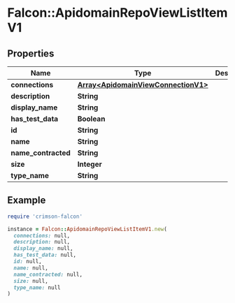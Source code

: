 # Falcon::ApidomainRepoViewListItemV1

## Properties

| Name | Type | Description | Notes |
| ---- | ---- | ----------- | ----- |
| **connections** | [**Array&lt;ApidomainViewConnectionV1&gt;**](ApidomainViewConnectionV1.md) |  | [optional] |
| **description** | **String** |  |  |
| **display_name** | **String** |  |  |
| **has_test_data** | **Boolean** |  |  |
| **id** | **String** |  |  |
| **name** | **String** |  |  |
| **name_contracted** | **String** |  |  |
| **size** | **Integer** |  | [optional] |
| **type_name** | **String** |  |  |

## Example

```ruby
require 'crimson-falcon'

instance = Falcon::ApidomainRepoViewListItemV1.new(
  connections: null,
  description: null,
  display_name: null,
  has_test_data: null,
  id: null,
  name: null,
  name_contracted: null,
  size: null,
  type_name: null
)
```

